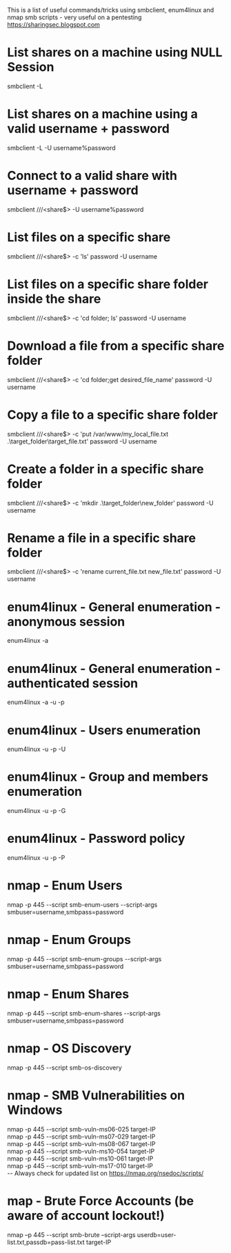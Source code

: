This is a list of useful commands/tricks using smbclient, enum4linux and nmap smb scripts - very useful on a pentesting
https://sharingsec.blogspot.com

# List shares on a machine using NULL Session
 smbclient -L <target-IP>
 
 # List shares on a machine using a valid username + password
 smbclient -L <target-IP> -U username%password
 
 # Connect to a valid share with username + password
 smbclient //<target>/<share$> -U username%password
  
 # List files on a specific share
 smbclient //<target>/<share$> -c 'ls' password -U username
 
 # List files on a specific share folder inside the share
 smbclient //<target>/<share$> -c 'cd folder; ls' password -U username
 
 # Download a file from a specific share folder
 smbclient //<target>/<share$> -c 'cd folder;get desired_file_name' password -U username
  
 # Copy a file to a specific share folder
 smbclient //<target>/<share$> -c 'put /var/www/my_local_file.txt .\target_folder\target_file.txt' password -U username
 
 # Create a folder in a specific share folder
 smbclient //<target>/<share$> -c 'mkdir .\target_folder\new_folder' password -U username
 
 # Rename a file in a specific share folder
 smbclient //<target>/<share$> -c 'rename current_file.txt new_file.txt' password -U username
 
 # enum4linux - General enumeration - anonymous session 
 enum4linux -a <target>
 
 # enum4linux - General enumeration - authenticated session
 enum4linux -a <target> -u <user> -p <pass>
 
 # enum4linux - Users enumeration
 enum4linux -u <user> -p <pass> -U <target> 
 
 # enum4linux - Group and members enumeration 
 enum4linux -u <user> -p <pass> -G <target>
 
 # enum4linux - Password policy
 enum4linux -u <user> -p <pass> -P <target>
 
 # nmap - Enum Users
 nmap -p 445 --script smb-enum-users <target> --script-args smbuser=username,smbpass=password
 
 # nmap - Enum Groups
 nmap -p 445 --script smb-enum-groups <target> --script-args smbuser=username,smbpass=password
 
 # nmap - Enum Shares
 nmap -p 445 --script smb-enum-shares <target> --script-args smbuser=username,smbpass=password
 
 # nmap - OS Discovery
 nmap -p 445 --script smb-os-discovery <target>
 
 # nmap - SMB Vulnerabilities on Windows
 nmap -p 445 --script smb-vuln-ms06-025 target-IP <br>
 nmap -p 445 --script smb-vuln-ms07-029 target-IP <br>
 nmap -p 445 --script smb-vuln-ms08-067 target-IP <br>
 nmap -p 445 --script smb-vuln-ms10-054 target-IP <br>
 nmap -p 445 --script smb-vuln-ms10-061 target-IP <br>
 nmap -p 445 --script smb-vuln-ms17-010 target-IP <br>
 -- Always check for updated list on https://nmap.org/nsedoc/scripts/
 
 # map - Brute Force Accounts (be aware of account lockout!)
 nmap –p 445 --script smb-brute –script-args userdb=user-list.txt,passdb=pass-list.txt target-IP
